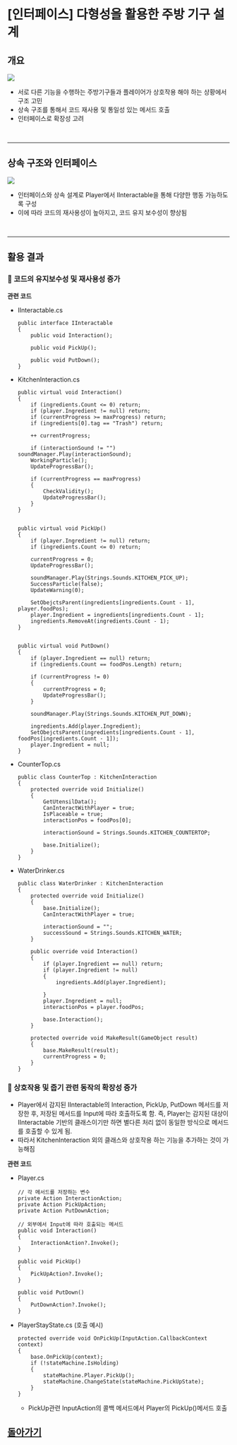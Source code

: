 # [인터페이스] 다형성을 활용한 주방 기구 설계

## 개요

![](Image/interface.gif)

- 서로 다른 기능을 수행하는 주방기구들과 플레이어가 상호작용 해야 하는 상황에서 구조 고민
- 상속 구조를 통해서 코드 재사용 및 통일성 있는 메서드 호출
- 인터페이스로 확장성 고려

<br>

---

## 상속 구조와 인터페이스

![](Image/classdiagram.png)

- 인터페이스와 상속 설계로 Player에서 IInteractable을 통해 다양한 행동 가능하도록 구성
- 이에 따라 코드의 재사용성이 높아지고, 코드 유지 보수성이 향상됨

<br>

---

## 활용 결과

### 💫 코드의 유지보수성 및 재사용성 증가

**관련 코드**

- IInteractable.cs
    
    ```
    public interface IInteractable
    {    
        public void Interaction();
    
        public void PickUp();
    
        public void PutDown();
    }
    ```
    
- KitchenInteraction.cs
    
    ```
    public virtual void Interaction()
    {
        if (ingredients.Count <= 0) return;
        if (player.Ingredient != null) return;
        if (currentProgress >= maxProgress) return;
        if (ingredients[0].tag == "Trash") return;
    
        ++ currentProgress;
    
        if (interactionSound != "") soundManager.Play(interactionSound);
        WorkingParticle();
        UpdateProgressBar();
    
        if (currentProgress == maxProgress)
        {
            CheckValidity();
            UpdateProgressBar();
        }
    }
    
    
    public virtual void PickUp()
    {
        if (player.Ingredient != null) return;
        if (ingredients.Count <= 0) return;
    
        currentProgress = 0;
        UpdateProgressBar();
    
        soundManager.Play(Strings.Sounds.KITCHEN_PICK_UP);
        SuccessParticle(false);
        UpdateWarning(0);
    
        SetObejctsParent(ingredients[ingredients.Count - 1], player.foodPos);
        player.Ingredient = ingredients[ingredients.Count - 1];
        ingredients.RemoveAt(ingredients.Count - 1);
    }
    
    
    public virtual void PutDown()
    {
        if (player.Ingredient == null) return;
        if (ingredients.Count == foodPos.Length) return;
    
        if (currentProgress != 0)
        {
            currentProgress = 0;
            UpdateProgressBar();
        }
    
        soundManager.Play(Strings.Sounds.KITCHEN_PUT_DOWN);
    
        ingredients.Add(player.Ingredient);
        SetObejctsParent(ingredients[ingredients.Count - 1], foodPos[ingredients.Count - 1]);
        player.Ingredient = null;
    }
    ```
    
- CounterTop.cs
    
    ```
    public class CounterTop : KitchenInteraction
    {
        protected override void Initialize()
        {
            GetUtensilData();
            CanInteractWithPlayer = true;
            IsPlaceable = true;
            interactionPos = foodPos[0];
        
            interactionSound = Strings.Sounds.KITCHEN_COUNTERTOP;
        
            base.Initialize();
        }
    }
    ```
    
- WaterDrinker.cs
    
    ```
    public class WaterDrinker : KitchenInteraction
    {
        protected override void Initialize()
        {
            base.Initialize();
            CanInteractWithPlayer = true;
        
            interactionSound = "";
            successSound = Strings.Sounds.KITCHEN_WATER;
        }
        
        public override void Interaction()
        {
            if (player.Ingredient == null) return;
            if (player.Ingredient != null)
            {
                ingredients.Add(player.Ingredient);
        
            }
            player.Ingredient = null;
            interactionPos = player.foodPos;
        
            base.Interaction();
        }
        
        protected override void MakeResult(GameObject result)
        {
            base.MakeResult(result);
            currentProgress = 0;
        }
    }
    ```
    

### 💫 상호작용 및 줍기 관련 동작의 확장성 증가

- Player에서 감지된 IInteractable의 Interaction, PickUp, PutDown 메서드를 저장한 후, 저장된 메서드를 Input에 따라 호출하도록 함. 즉, Player는 감지된 대상이 IInteractable 기반의 클래스이기만 하면 별다른 처리 없이 동일한 방식으로 메서드를 호출할 수 있게 됨.
- 따라서 KitchenInteraction 외의 클래스와 상호작용 하는 기능을 추가하는 것이 가능해짐

**관련 코드**

- Player.cs
    
    ```
    // 각 메서드를 저장하는 변수
    private Action InteractionAction;
    private Action PickUpAction;
    private Action PutDownAction;
    
    // 외부에서 Input에 따라 호출되는 메서드
    public void Interaction()
    {
        InteractionAction?.Invoke();
    }
    
    public void PickUp()
    {
        PickUpAction?.Invoke();
    }
    
    public void PutDown()
    {
        PutDownAction?.Invoke();
    }
    ```
    
- PlayerStayState.cs (호출 예시)
    
    ```
    protected override void OnPickUp(InputAction.CallbackContext context)
    {
        base.OnPickUp(context);
        if (!stateMachine.IsHolding)
        {
            stateMachine.Player.PickUp();
            stateMachine.ChangeState(stateMachine.PickUpState);
        }
    }
    ```
    
    - PickUp관련 InputAction의 콜백 메서드에서 Player의 PickUp()메서드 호출


## [돌아가기](/)
